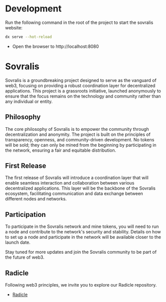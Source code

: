 # Development

Run the following command in the root of the project to start the sovralis website:

```bash
dx serve --hot-reload
```

- Open the browser to http://localhost:8080

# Sovralis

Sovralis is a groundbreaking project designed to serve as the vanguard of web3, focusing on providing a robust coordination layer for decentralized applications. This project is a grassroots initiative, launched anonymously to ensure that the focus remains on the technology and community rather than any individual or entity.

## Philosophy

The core philosophy of Sovralis is to empower the community through decentralization and anonymity. The project is built on the principles of transparency, openness, and community-driven development. No tokens will be sold; they can only be mined from the beginning by participating in the network, ensuring a fair and equitable distribution.

## First Release

The first release of Sovralis will introduce a coordination layer that will enable seamless interaction and collaboration between various decentralized applications. This layer will be the backbone of the Sovralis ecosystem, facilitating communication and data exchange between different nodes and networks.

## Participation

To participate in the Sovralis network and mine tokens, you will need to run a node and contribute to the network's security and stability. Details on how to set up a node and participate in the network will be available closer to the launch date.

Stay tuned for more updates and join the Sovralis community to be part of the future of web3.

## Radicle

Following web3 principles, we invite you to explore our Radicle repository.

- [Radicle](https://app.radicle.xyz/nodes/seed.radicle.garden/rad:z2VdjHC4RXyTULWZx4SHz8TCkW4rb)

